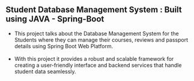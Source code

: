 ## Student Database Management System : Built using JAVA - Spring-Boot
* This project talks about the Database Management System for the Students where they can manage their courses, reviews and passport details using Spring Boot Web Platform.<br><br>
* With this project it provides a robust and scalable framework for creating a user-friendly interface and backend services that handle student data seamlessly.
